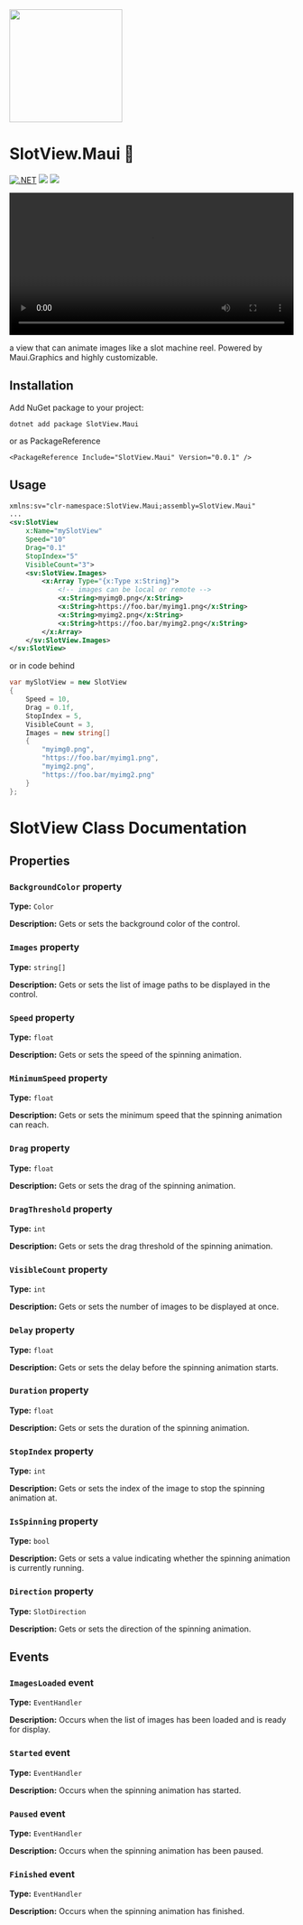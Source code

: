 <img src="https://raw.githubusercontent.com/nor0x/SlotView.Maui/main/Art/icon.png" width="200px" />

# SlotView.Maui 🎰
[![.NET](https://github.com/nor0x/SlotView/actions/workflows/dotnet.yml/badge.svg)](https://github.com/nor0x/OverFlower/actions/workflows/dotnet.yml)
[![](https://img.shields.io/nuget/v/SlotView.Maui)](https://www.nuget.org/packages/SlotView.Maui)
[![](https://img.shields.io/nuget/dt/SlotView.Maui)](https://www.nuget.org/packages/SlotView.Maui)


<video width="100%" controls>
  <source src="https://raw.githubusercontent.com/nor0x/SlotView.Maui/main/Art/demo.mp4" type="video/mp4" />
</video>


a view that can animate images like a slot machine reel. Powered by Maui.Graphics and highly customizable.

## Installation
Add NuGet package to your project:
```
dotnet add package SlotView.Maui
```
or as PackageReference
```
<PackageReference Include="SlotView.Maui" Version="0.0.1" />
```

## Usage
```xml
xmlns:sv="clr-namespace:SlotView.Maui;assembly=SlotView.Maui"
...
<sv:SlotView
    x:Name="mySlotView"
    Speed="10"
    Drag="0.1"
    StopIndex="5"
    VisibleCount="3">
    <sv:SlotView.Images>
        <x:Array Type="{x:Type x:String}">
            <!-- images can be local or remote -->
            <x:String>myimg0.png</x:String>
            <x:String>https://foo.bar/myimg1.png</x:String>
            <x:String>myimg2.png</x:String>
            <x:String>https://foo.bar/myimg2.png</x:String>
        </x:Array>
    </sv:SlotView.Images>
</sv:SlotView>
```

or in code behind
```csharp
var mySlotView = new SlotView
{
    Speed = 10,
    Drag = 0.1f,
    StopIndex = 5,
    VisibleCount = 3,
    Images = new string[]
    {
        "myimg0.png",
        "https://foo.bar/myimg1.png",
        "myimg2.png",
        "https://foo.bar/myimg2.png"
    }
};
```

# SlotView Class Documentation

## Properties

### `BackgroundColor` property

**Type:** `Color`

**Description:** Gets or sets the background color of the control.

### `Images` property

**Type:** `string[]`

**Description:** Gets or sets the list of image paths to be displayed in the control.

### `Speed` property

**Type:** `float`

**Description:** Gets or sets the speed of the spinning animation.

### `MinimumSpeed` property

**Type:** `float`

**Description:** Gets or sets the minimum speed that the spinning animation can reach.

### `Drag` property

**Type:** `float`

**Description:** Gets or sets the drag of the spinning animation.

### `DragThreshold` property

**Type:** `int`

**Description:** Gets or sets the drag threshold of the spinning animation.

### `VisibleCount` property

**Type:** `int`

**Description:** Gets or sets the number of images to be displayed at once.

### `Delay` property

**Type:** `float`

**Description:** Gets or sets the delay before the spinning animation starts.

### `Duration` property

**Type:** `float`

**Description:** Gets or sets the duration of the spinning animation.

### `StopIndex` property

**Type:** `int`

**Description:** Gets or sets the index of the image to stop the spinning animation at.

### `IsSpinning` property

**Type:** `bool`

**Description:** Gets or sets a value indicating whether the spinning animation is currently running.

### `Direction` property

**Type:** `SlotDirection`

**Description:** Gets or sets the direction of the spinning animation.

## Events

### `ImagesLoaded` event

**Type:** `EventHandler`

**Description:** Occurs when the list of images has been loaded and is ready for display.

### `Started` event

**Type:** `EventHandler`

**Description:** Occurs when the spinning animation has started.

### `Paused` event

**Type:** `EventHandler`

**Description:** Occurs when the spinning animation has been paused.

### `Finished` event

**Type:** `EventHandler`

**Description:** Occurs when the spinning animation has finished.
